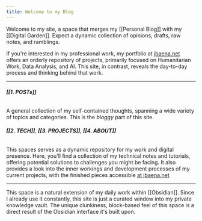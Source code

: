 ```yaml
---
title: Welcome to my Blog
---
```

Welcome to my site, a space that merges my [[Personal Blog]] with my [[Digital Garden]]. Expect a dynamic collection of opinions, drafts, raw notes, and ramblings.

If you're interested in my professional work, my portfolio at [jbaena.net](https://jbaena.net) offers an orderly repository of projects, primarily focused on Humanitarian Work, Data Analysis, and AI. This site, in contrast, reveals the day-to-day process and thinking behind that work.

---
###### **[[1. POSTs]]** 
A general collection of my self-contained thoughts, spanning a wide variety of topics and categories. This is the *bloggy* part of this site. 
###### **[[2. TECH]]**, **[[3. PROJECTS]]**, **[[4. ABOUT]]**
This spaces serves as a dynamic repository for my work and digital presence. Here, you'll find a collection of my technical notes and tutorials, offering potential solutions to challenges you might be facing. It also provides a look into the inner workings and development processes of my current projects, with the finished pieces accessible [at jbaena.net](https://jbaena.net)

---

This space is a natural extension of my daily work within [[Obsidian]]. Since I already use it constantly, this site is just a curated window into my private knowledge vault. The unique clunkiness, block-based feel of this space is a direct result of the Obsidian interface it's built upon. 